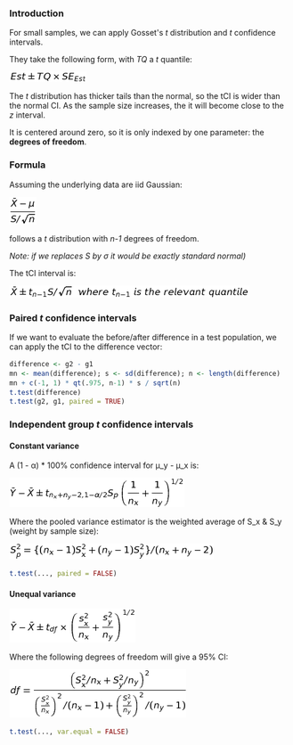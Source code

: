 
### Introduction

For small samples, we can apply Gosset's _t_ distribution and _t_ confidence intervals.

They take the following form, with _TQ_ a _t_ quantile:

![Est \pm TQ \times SE_{Est}](equations/tCI.png?raw=true)

The _t_ distribution has thicker tails than the normal, so the tCI is wider than
the normal CI. As the sample size increases, the it will become close to the _z_ interval.

It is centered around zero, so it is only indexed by one parameter: 
the **degrees of freedom**.


### Formula

Assuming the underlying data are iid Gaussian:

![\frac{\bar X - \mu}{S/\sqrt{n}}](equations/tDist.png?raw=true)

follows a _t_ distribution with _n-1_ degrees of freedom.

_Note: if we replaces S by &#963; it would be exactly standard normal)_

The tCI interval is:

![\bar X \pm t_{n-1} S/\sqrt{n}](equations/tCIdetail.png?raw=true)


### Paired _t_ confidence intervals

If we want to evaluate the before/after difference in a test population, we can apply the tCI 
to the difference vector:

```r
difference <- g2 - g1 
mn <- mean(difference); s <- sd(difference); n <- length(difference)
mn + c(-1, 1) * qt(.975, n-1) * s / sqrt(n) 
t.test(difference)
t.test(g2, g1, paired = TRUE)
```

### Independent group _t_ confidence intervals

#### Constant variance

A (1 - &#945;) * 100\% confidence interval for 	&#956;_y - 	&#956;_x is:

![\bar Y - \bar X \pm t_{n_x + n_y - 2, 1 - \alpha/2}S_p\left(\frac{1}{n_x} + \frac{1}{n_y}\right)^{1/2}](equations/tCIindep.png?raw=true)

Where the pooled variance estimator is the weighted average of S_x & S_y (weight by sample size):

![S_p^2 = \{(n_x - 1) S_x^2 + (n_y - 1) S_y^2\}/(n_x + n_y - 2)](equations/tCIindep2.png?raw=true)

```r
t.test(..., paired = FALSE)
```


#### Unequal variance

![\bar Y - \bar X \pm t_{df} \times \left(\frac{s_x^2}{n_x} + \frac{s_y^2}{n_y}\right)^{1/2}](equations/tCIunequal.png?raw=true)

Where the following degrees of freedom will give a 95% CI:

![df=\frac{\left(S_x^2 / n_x + S_y^2/n_y\right)^2}{\left(\frac{S_x^2}{n_x}\right)^2 / (n_x - 1) +\left(\frac{S_y^2}{n_y}\right)^2 / (n_y - 1)}](equations/tCIunequal2.png?raw=true)

```r
t.test(..., var.equal = FALSE)
```
